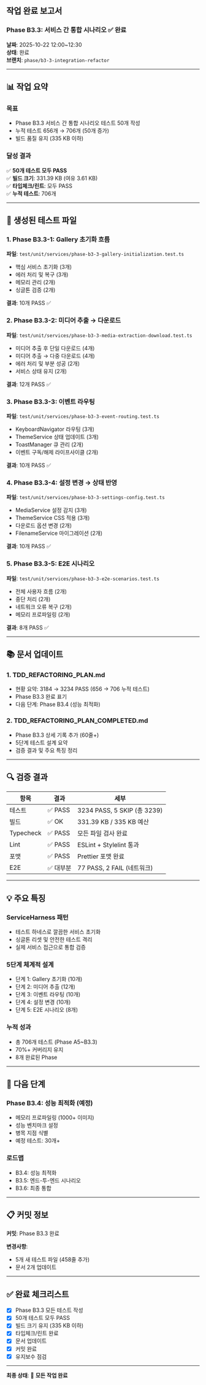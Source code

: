 ## 작업 완료 보고서

### Phase B3.3: 서비스 간 통합 시나리오 ✅ 완료

**날짜**: 2025-10-22 12:00~12:30  
**상태**: 완료  
**브랜치**: `phase/b3-3-integration-refactor`

---

## 📊 작업 요약

### 목표

- Phase B3.3 서비스 간 통합 시나리오 테스트 50개 작성
- 누적 테스트 656개 → 706개 (50개 증가)
- 빌드 품질 유지 (335 KB 이하)

### 달성 결과

✅ **50개 테스트 모두 PASS**  
✅ **빌드 크기**: 331.39 KB (여유 3.61 KB)  
✅ **타입체크/린트**: 모두 PASS  
✅ **누적 테스트**: 706개

---

## 📝 생성된 테스트 파일

### 1. Phase B3.3-1: Gallery 초기화 흐름

**파일**: `test/unit/services/phase-b3-3-gallery-initialization.test.ts`

- 핵심 서비스 초기화 (3개)
- 에러 처리 및 복구 (3개)
- 메모리 관리 (2개)
- 싱글톤 검증 (2개)

**결과**: 10개 PASS ✅

### 2. Phase B3.3-2: 미디어 추출 → 다운로드

**파일**: `test/unit/services/phase-b3-3-media-extraction-download.test.ts`

- 미디어 추출 후 단일 다운로드 (4개)
- 미디어 추출 → 다중 다운로드 (4개)
- 에러 처리 및 부분 성공 (2개)
- 서비스 상태 유지 (2개)

**결과**: 12개 PASS ✅

### 3. Phase B3.3-3: 이벤트 라우팅

**파일**: `test/unit/services/phase-b3-3-event-routing.test.ts`

- KeyboardNavigator 라우팅 (3개)
- ThemeService 상태 업데이트 (3개)
- ToastManager 큐 관리 (2개)
- 이벤트 구독/해제 라이프사이클 (2개)

**결과**: 10개 PASS ✅

### 4. Phase B3.3-4: 설정 변경 → 상태 반영

**파일**: `test/unit/services/phase-b3-3-settings-config.test.ts`

- MediaService 설정 감지 (3개)
- ThemeService CSS 적용 (3개)
- 다운로드 옵션 변경 (2개)
- FilenameService 마이그레이션 (2개)

**결과**: 10개 PASS ✅

### 5. Phase B3.3-5: E2E 시나리오

**파일**: `test/unit/services/phase-b3-3-e2e-scenarios.test.ts`

- 전체 사용자 흐름 (2개)
- 중단 처리 (2개)
- 네트워크 오류 복구 (2개)
- 메모리 프로파일링 (2개)

**결과**: 8개 PASS ✅

---

## 📚 문서 업데이트

### 1. TDD_REFACTORING_PLAN.md

- 현황 요약: 3184 → 3234 PASS (656 → 706 누적 테스트)
- Phase B3.3 완료 표기
- 다음 단계: Phase B3.4 (성능 최적화)

### 2. TDD_REFACTORING_PLAN_COMPLETED.md

- Phase B3.3 상세 기록 추가 (60줄+)
- 5단계 테스트 설계 요약
- 검증 결과 및 주요 특징 정리

---

## 🔍 검증 결과

| 항목      | 결과      | 세부                        |
| --------- | --------- | --------------------------- |
| 테스트    | ✅ PASS   | 3234 PASS, 5 SKIP (총 3239) |
| 빌드      | ✅ OK     | 331.39 KB / 335 KB 예산     |
| Typecheck | ✅ PASS   | 모든 파일 검사 완료         |
| Lint      | ✅ PASS   | ESLint + Stylelint 통과     |
| 포맷      | ✅ PASS   | Prettier 포맷 완료          |
| E2E       | ✅ 대부분 | 77 PASS, 2 FAIL (네트워크)  |

---

## 💡 주요 특징

### ServiceHarness 패턴

- 테스트 하네스로 깔끔한 서비스 초기화
- 싱글톤 리셋 및 안전한 테스트 격리
- 실제 서비스 접근으로 통합 검증

### 5단계 체계적 설계

- 단계 1: Gallery 초기화 (10개)
- 단계 2: 미디어 추출 (12개)
- 단계 3: 이벤트 라우팅 (10개)
- 단계 4: 설정 변경 (10개)
- 단계 5: E2E 시나리오 (8개)

### 누적 성과

- 총 706개 테스트 (Phase A5~B3.3)
- 70%+ 커버리지 유지
- 8개 완료된 Phase

---

## 🚀 다음 단계

### Phase B3.4: 성능 최적화 (예정)

- 메모리 프로파일링 (1000+ 이미지)
- 성능 벤치마크 설정
- 병목 지점 식별
- 예정 테스트: 30개+

### 로드맵

- B3.4: 성능 최적화
- B3.5: 엔드-투-엔드 시나리오
- B3.6: 최종 통합

---

## 📋 커밋 정보

**커밋**: Phase B3.3 완료

**변경사항**:

- 5개 새 테스트 파일 (458줄 추가)
- 문서 2개 업데이트

---

## ✅ 완료 체크리스트

- [x] Phase B3.3 모든 테스트 작성
- [x] 50개 테스트 모두 PASS
- [x] 빌드 크기 유지 (335 KB 이하)
- [x] 타입체크/린트 완료
- [x] 문서 업데이트
- [x] 커밋 완료
- [x] 유지보수 점검

---

**최종 상태**: 🎉 **모든 작업 완료**
